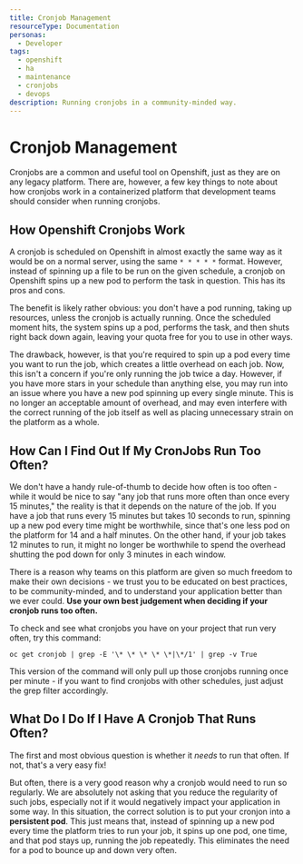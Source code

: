 ```yaml
---
title: Cronjob Management
resourceType: Documentation
personas: 
  - Developer
tags:
  - openshift
  - ha
  - maintenance
  - cronjobs
  - devops
description: Running cronjobs in a community-minded way.
---
```


# Cronjob Management

Cronjobs are a common and useful tool on Openshift, just as they are on any legacy platform. 
There are, however, a few key things to note about how cronjobs work in a containerized platform that development teams should consider when running cronjobs.

## How Openshift Cronjobs Work

A cronjob is scheduled on Openshift in almost exactly the same way as it would be on a normal server, using the same `* * * * *` format.
However, instead of spinning up a file to be run on the given schedule, a cronjob on Openshift spins up a new pod to perform the task in question.
This has its pros and cons. 

The benefit is likely rather obvious: you don't have a pod running, taking up resources, unless the cronjob is actually running.
Once the scheduled moment hits, the system spins up a pod, performs the task, and then shuts right back down again, leaving your quota free for you to use in other ways.

The drawback, however, is that you're required to spin up a pod every time you want to run the job, which creates a little overhead on each job.
Now, this isn't a concern if you're only running the job twice a day. 
However, if you have more stars in your schedule than anything else, you may run into an issue where you have a new pod spinning up every single minute.
This is no longer an acceptable amount of overhead, and may even interfere with the correct running of the job itself as well as placing unnecessary strain on the platform as a whole.

## How Can I Find Out If My CronJobs Run Too Often?

We don't have a handy rule-of-thumb to decide how often is too often - while it would be nice to say "any job that runs more often than once every 15 minutes," the reality is that it depends on the nature of the job.
If you have a job that runs every 15 minutes but takes 10 seconds to run, spinning up a new pod every time might be worthwhile, since that's one less pod on the platform for 14 and a half minutes.
On the other hand, if your job takes 12 minutes to run, it might no longer be worthwhile to spend the overhead shutting the pod down for only 3 minutes in each window.

There is a reason why teams on this platform are given so much freedom to make their own decisions - we trust you to be educated on best practices, to be community-minded, and to understand your application better than we ever could.
**Use your own best judgement when deciding if your cronjob runs too often.**

To check and see what cronjobs you have on your project that run very often, try this command:

`oc get cronjob | grep -E '\* \* \* \* \*|\*/1' | grep -v True`

This version of the command will only pull up those cronjobs running once per minute - if you want to find cronjobs with other schedules, just adjust the grep filter accordingly.

## What Do I Do If I Have A Cronjob That Runs Often?

The first and most obvious question is whether it *needs* to run that often. If not, that's a very easy fix!

But often, there is a very good reason why a cronjob would need to run so regularly. We are absolutely not asking that you reduce the regularity of such jobs, especially not if it would negatively impact your application in some way.
In this situation, the correct solution is to put your cronjon into a **persistent pod**. 
This just means that, instead of spinning up a new pod every time the platform tries to run your job, it spins up one pod, one time, and that pod stays up, running the job repeatedly.
This eliminates the need for a pod to bounce up and down very often.


